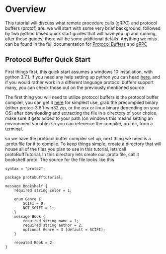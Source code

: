 
# Overview

This tutorial will discuss what remote procedure calls (gRPC) and protocol buffers (protof) are.
we will start with some very brief background, followed by two python based quick start guides that will have you up and running, 
after those guides, there will be some additional details. Anything we miss can be found in the full 
documentation for [Protocol Buffers](https://developers.google.com/protocol-buffers/docs/pythontutorial) and [gRPC](https://grpc.io/)

## Protocol Buffer Quick Start 

First things first, this quick start assumes a windows 10 installation, with python 3.7.1. If you need any help setting up
python you can head [here](https://www.python.org/), and if you would rather work in a different language protocol buffers 
support many, you can check those out on the previously mentioned source

The first thing you will need to utilize protocol buffers is the protocol buffer compiler, you can get it [here](https://github.com/protocolbuffers/protobuf/releases/tag/v3.6.1)
for simplest use, grab the precompiled binary (either protoc-3.6.1-win32.zip, or the osx or linux binary depending on your OS)
after downloading and extracting the file in a directory of your choice, make sure it gets added to your path (on windows this means setting
an environment variable) so you can reference the compiler, protoc, from a terminal.

so we have the protocol buffer compiler set up, next thing we need is a .proto file for it to compile. To keep things simple, create a directory
that will house all of the files you plan to use in this tutorial, lets call protoBuffTutorial. In this directory lets create our .proto file, 
call it bookshelf.proto. The source for the file looks like this

    syntax = "proto2";

    package protobufftutorial;

    message Bookshelf {
        required string color = 1; 

        enum Genre {
            SCIFI = 0;
            NOT_SCIFI = 1;
        }
        message Book {
            required string name = 1; 
            required string author = 2;
            optional Genre = 3 [default = SCIFI];
        }

        repeated Book = 2;
    }